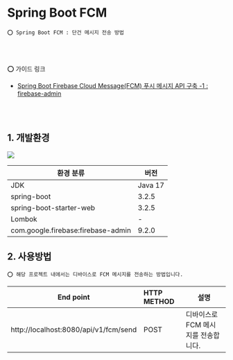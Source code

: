 # Spring Boot FCM

    ⭕️ Spring Boot FCM : 단건 메시지 전송 방법

<br/>
<br/>


⭕️ 가이드 링크

* [Spring Boot Firebase Cloud Message(FCM) 푸시 메시지 API 구축 -1 : firebase-admin](https://adjh54.tistory.com/432)

<br/>
<br/>

## 1. 개발환경

<img src ="https://github.com/adjh54ir/blog-codes/assets/70501374/55ef0be9-6961-408a-b255-4a62343bdc70"/>

<br/>

| 환경 분류                               | 버전      |
|-------------------------------------|---------|
| JDK                                 | Java 17 |
| spring-boot                         | 3.2.5   |
| spring-boot-starter-web             | 3.2.5   |
| Lombok                              | -       |
| com.google.firebase:firebase-admin | 9.2.0   |

## 2. 사용방법

    ⭕ 해당 프로젝트 내에서는 디바이스로 FCM 메시지를 전송하는 방법입니다.



| End point                             | HTTP METHOD | 설명                    |
|---------------------------------------|:------------|-----------------------|
| http://localhost:8080/api/v1/fcm/send | POST        | 디바이스로 FCM 메시지를 전송합니다. |